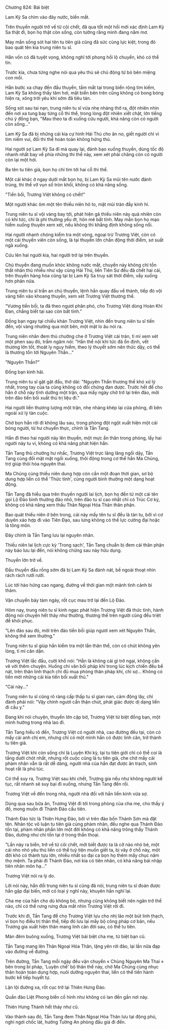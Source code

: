 




Chương 824: Bái biệt


Lam Kỳ Sa chìm vào đáy nước, biến mất.

Trên thuyền người trở về từ cõi chết, đã qua tốt một hồi mới xác định Lam Kỳ Sa thật đi, bọn họ thật còn sống, còn tưởng rằng mình đang nằm mơ.

May mắn sống sót hai tên tu tiên giả cũng đã sức cùng lực kiệt, trong đó bao quát tên kia trung niên tu sĩ.

Hắn vốn có đã tuyệt vọng, không nghĩ tới phong hồi lộ chuyển, khó có thể tin.

Trước kia, chưa từng nghe nói qua yêu thú sẽ chủ động từ bỏ bên miệng con mồi.

Hắn bước xa chạy đến đầu thuyền, tầm mắt tại trong biển rộng tìm kiếm, Lam Kỳ Sa không thấy tăm hơi, mặt biển bên trên cũng không có bong bóng hiện ra, xông trời yêu khí sớm đã tiêu tán.

Sống sót sau tai nạn, trung niên tu sĩ vừa nhẹ nhàng thở ra, đột nhiên nhìn đến nơi xa tung bay từng cỗ thi thể, trong lòng đột nhiên xiết chặt, lớn tiếng chú ý đồng bạn, "Mau theo ta đi xuống cứu người, khả năng còn có người còn sống..."

Lam Kỳ Sa đã bị những cái kia cự hình Hải Thú cho ăn no, giết người chỉ vì tìm niềm vui, đối thi thể hoàn toàn không hứng thú.

Hai người sợ Lam Kỳ Sa đi mà quay lại, đánh bạo xuống thuyền, dùng tốc độ nhanh nhất bay về phía những thi thể này, xem xét phải chăng còn có người còn lại một hơi.

Ba tên tu tiên giả, bọn họ chỉ tìm tới hai cỗ thi thể.

Một cái khác ở ngay dưới mắt bọn họ, bị Lam Kỳ Sa mũi tên nước đánh trúng, thi thể vỡ vụn số tròn khối, không có khả năng sống.

"Tiền bối, Trương Việt không có chết!"

Một người khác ôm một tên thiếu niên hô to, mặt mũi tràn đầy kinh hỉ.

Trung niên tu sĩ vội vàng bay tới, phát hiện gã thiếu niên này quả nhiên còn có khí tức, chỉ là phi thường yếu ớt, hôn mê bất tỉnh. May mắn bọn họ mạo hiểm xuống thuyền xem xét, nếu không thì khẳng định không sống nổi.

Hai người nhanh chóng kiểm tra một vòng, ngoại trừ Trương Việt, còn có một cái thuyền viên còn sống, là tại thuyền lớn chấn động thời điểm, sơ suất ngã xuống.

Cứu lên hai người kia, hai người trở lại trên thuyền.

Chủ thuyền đang muốn khóc không nước mắt, chuyến này không chỉ tổn thất nhân thủ nhiều như vậy cùng Hải Thú, liền Tiên Sư đều đã chết hai cái, trên thuyền hàng hóa cũng tại bị Lam Kỳ Sa truy sát thời điểm, vẩy xuống hơn phân nửa.

Trung niên tu sĩ trấn an chủ thuyền, lệnh hắn quay đầu về thành, tiếp đó vội vàng tiến vào khoang thuyền, xem xét Trương Việt thương thế.

"Vương tiền bối, ta đã theo ngươi phân phó, cho Trương Việt dùng Hoàn Khí Đan, chẳng biết tại sao còn bất tỉnh."

Đồng bạn ngay tại chiếu khán Trương Việt, nhìn đến trung niên tu sĩ tiến đến, vội vàng nhường qua một bên, một mặt lo âu nói ra.

Trung niên nhân đem thủ chưởng che ở Trương Việt cái trán, tỉ mỉ xem xét một phen sau đó, trầm ngâm nói: "Hắn thể nội khí tức đã ổn định, vết thương lớn tốt, thoát ly nguy hiểm, theo lý thuyết sớm nên thức dậy, có thể là thương tổn tới Nguyên Thần..."

"Nguyên Thần?"

Đồng bạn kinh hãi.

Trung niên tu sĩ gật gật đầu, thở dài: "Nguyên Thần thương thế khó xử lý nhất, trong tay của ta cũng không có đối chứng đan dược. Trước hết để cho hắn ở chỗ này tĩnh dưỡng một trận, qua mấy ngày chờ trở lại trên đảo, mời trên đảo tiền bối xuất thủ trị liệu đi."

Hai người liền thương lượng một trận, nhẹ nhàng khép lại cửa phòng, đi bên ngoài xử lý tàn cuộc.

Chờ bọn hắn rời đi không lâu sau, trong phòng đột ngột xuất hiện một cái bóng người, từ hư chuyển thực, chính là Tần Tang.

Hắn đi theo hai người này lên thuyền, một mực ẩn thân trong phòng, lấy hai người này tu vi, không có khả năng phát hiện hắn.

Tần Tang thủ chưởng hư nhấc, Trương Việt trực lăng lăng ngồi dậy, Tần Tang cùng đối mặt mặt ngồi xuống, thôi động trong cơ thể hắn Ma Chủng, trợ giúp thôi hóa nguyên thai.

Ma Chủng cùng thiếu niên dung hợp còn cần một đoạn thời gian, sơ bộ dung hợp liền có thể 'Thức tỉnh', cùng người bình thường một dạng hoạt động.

Tần Tang đã hiểu qua trên thuyền người lai lịch, bọn họ đến từ một cái tên gọi Lộ Đảo bình thường đảo nhỏ, trên đảo tu sĩ cao nhất chỉ có Trúc Cơ kỳ, không có khả năng xem thấu Thân Ngoại Hóa Thân thân phận.

Bao quát thiếu niên ở bên trong, cái này mấy tên tu sĩ đều là tán tu, bởi vì cơ duyên xảo hợp đi vào Tiên Đạo, sau lưng không có thế lực cường đại hoặc là tông môn.

Đây chính là Tần Tang lưu lại nguyên nhân.

Thiếu niên lai lịch cực kỳ 'Trong sạch', Tần Tang chuẩn bị đem cái thân phận này bảo lưu lại đến, nói không chừng sau này hữu dụng.

Thuyền lớn trở về.

Đầu thuyền đầu rồng sớm đã bị Lam Kỳ Sa đánh nát, bề ngoài thoạt nhìn rách rách rưới rưới.

Lúc tới hào hứng cao ngang, đường về thời gian một mảnh tình cảnh bi thảm.

Vận chuyển bảy tám ngày, rốt cục mau trở lại đến Lộ Đảo.

Hôm nay, trung niên tu sĩ kinh ngạc phát hiện Trương Việt đã thức tỉnh, hành động nói chuyện hết thảy như thường, thương thế trên người cũng đều triệt để khôi phục.

"Lên đảo sau đó, mời trên đảo tiền bối giúp ngươi xem xét Nguyên Thần, không thể xem thường."

Trung niên tu sĩ giúp hắn kiểm tra một lần thân thể, còn có chút không yên lòng, tỉ mỉ căn dặn.

Trương Việt lắc đầu, cười khổ nói: "Hẳn là không cái gì trở ngại, không cần vẽ vời thêm chuyện. Huống chi vãn bối pháp khí trong lúc kịch chiến đều bể nát, trên thân linh thạch chỉ đủ mua phòng thân pháp khí, chỉ sợ... Không có tiền mời những cái kia tiền bối xuất thủ."

"Cái này..."

Trung niên tu sĩ cũng rõ ràng cấp thấp tu sĩ gian nan, cảm động lây, chỉ đành phải nói: "Vậy chính ngươi cẩn thận chút, phát giác được dị dạng liền đi cầu y."

Đang khi nói chuyện, thuyền lớn cập bờ, Trương Việt từ biệt đồng bạn, một mình hướng trong nhà lao đi.

Tần Tang hiểu rõ đến, Trương Việt có người nhà, cao đường đều tại, còn có mấy cái anh chị em, nhưng chỉ có một mình hắn có được linh căn, trở thành tu tiên giả.

Trương Việt khi còn sống chỉ là Luyện Khí kỳ, tại tu tiên giới chỉ có thể coi là tầng dưới chót nhất, nhưng rốt cuộc cũng là tu tiên giả, che chở mấy cái phàm nhân vẫn là rất dễ dàng, người nhà của hắn đạt được ân trạch, sinh hoạt rất là phú túc.

Có thể suy ra, Trương Việt sau khi chết, Trương gia nếu như không người kế tục, rất nhanh sẽ suy bại đi xuống, nhưng Tần Tang đến rồi.

Trương Việt về đến trong nhà, người nhà đối với hắn liền kính vừa sợ.

Dùng qua sau bữa ăn, Trương Việt đi tới trong phòng của cha mẹ, cho thấy ý đồ, mong muốn đi Thánh Đảo cầu tiên.

Thánh Đảo tức là Thiên Hưng Đảo, bởi vì trên đảo bốn Thánh Sơn mà đặt tên. Nhân tộc vô luận tu tiên giả cùng phàm nhân, đều nghe qua Thánh Đảo tồn tại, phàm nhân phần lớn một đời không có khả năng trông thấy Thánh Đảo, dường như chỉ tồn tại ở trong thần thoại.

"Lần này ra biển, trở về từ cõi chết, mới biết được ta là cỡ nào nhỏ bé, một cái nho nhỏ yêu thú liền có thể tuỳ tiện muốn giết ta, bị vây ở chỗ này, một đời khó có thành tựu lớn, nhiều nhất so đại ca bọn họ thêm mấy chục năm thọ mệnh. Ta phải đi Thánh Đảo, nơi kia có tiên nhân, có khả năng bái nhập tiên nhân môn hạ..."

Trương Việt nói ra lý do.

Lời nói này, hắn đối trung niên tu sĩ cũng đã nói, trung niên tu sĩ đoán được hắn gặp đại biến, mới có loại ý nghĩ này, khuyên hắn nghĩ lại.

Cha mẹ của hắn cho dù không bỏ, nhưng cũng không biết nên ngăn trở thế nào, chỉ có thể rưng rưng đưa mắt nhìn Trương Việt rời đi.

Trước khi đi, Tần Tang để cho Trương Việt lưu cho nhị lão một bút linh thạch, vì bọn họ điều trị thân thể, tiếp đó lưu lại mấy bộ công pháp cơ bản, nếu Trương gia xuất hiện thân mang linh căn đời sau, có thể tu tiên.

Màn đêm buông xuống, Trương Việt bái biệt cha mẹ, từ biệt bạn cũ.

Tần Tang mang lên Thân Ngoại Hóa Thân, lặng yên rời đảo, lại lần nữa đạp vào đường về đường.

Trên đường, Tần Tang mỗi ngày đều vận chuyển « Chủng Nguyên Ma Thai » bên trong bí pháp, 'Luyện chế' bộ thân thể này, chờ Ma Chủng cùng nhục thân hoàn toàn dung hợp, nuôi dưỡng nguyên thai, liền có thể tiến hành bước kế tiếp huyết tự.

Lặn lội đường xa, rốt cục trở lại Thiên Hưng Đảo.

Quần đảo Liệt Phong biến cố hình như không có lan đến gần nơi này.

Thiên Hưng Thành hết thảy như cũ.

Vào thành sau đó, Tần Tang đem Thân Ngoại Hóa Thân lưu tại động phủ, nghỉ ngơi chốc lát, hướng Tường An phòng đấu giá đi đến.




